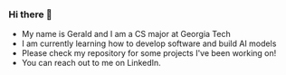 ### Hi there 👋

- My name is Gerald and I am a CS major at Georgia Tech
- I am currently learning how to develop software and build AI models
- Please check my repository for some projects I've been working on!
- You can reach out to me on LinkedIn.
<!--
**Gerald-Lu/gerald-lu** is a ✨ _special_ ✨ repository because its `README.md` (this file) appears on your GitHub profile.

Here are some ideas to get you started:

- 🔭 I’m currently working on ...
- 🌱 I’m currently learning ...
- 👯 I’m looking to collaborate on ...
- 🤔 I’m looking for help with ...
- 💬 Ask me about ...
- 📫 How to reach me: ...
- 😄 Pronouns: ...
- ⚡ Fun fact: ...
-->
